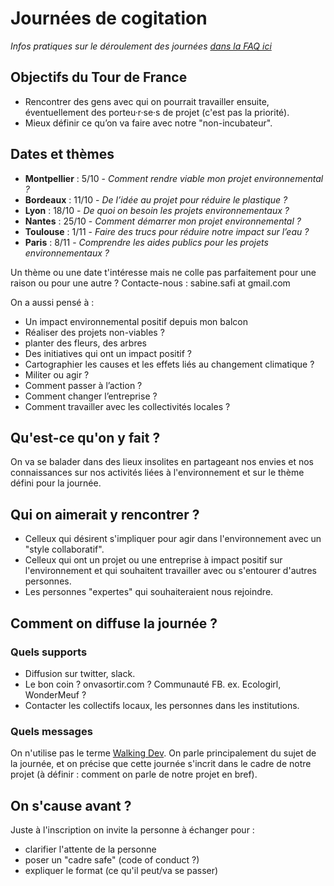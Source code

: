 # Journées de cogitation

*Infos pratiques sur le déroulement des journées [dans la FAQ ici](FAQ-journee-cogitation.md)*

## Objectifs du Tour de France
- Rencontrer des gens avec qui on pourrait travailler ensuite, éventuellement des porteu·r·se·s de projet (c'est pas la priorité).
- Mieux définir ce qu’on va faire avec notre "non-incubateur".

## Dates et thèmes
- **Montpellier** : 5/10 - _Comment rendre viable mon projet environnemental ?_
- **Bordeaux** : 11/10 - _De l’idée au projet pour réduire le plastique ?_
- **Lyon** : 18/10 - _De quoi on besoin les projets environnementaux ?_
- **Nantes** : 25/10 - _Comment démarrer mon projet environnemental ?_
- **Toulouse** : 1/11 - _Faire des trucs pour réduire notre impact sur l’eau ?_
- **Paris** : 8/11 - _Comprendre les aides publics pour les projets environnementaux ?_

Un thème ou une date t'intéresse mais ne colle pas parfaitement pour une raison ou pour une autre ? Contacte-nous : sabine.safi at gmail.com

On a aussi pensé à : 
- Un impact environnemental positif depuis mon balcon
- Réaliser des projets non-viables ?
- planter des fleurs, des arbres
- Des initiatives qui ont un impact positif ?
- Cartographier les causes et les effets liés au changement climatique ?
- Militer ou agir ?
- Comment passer à l’action ?
- Comment changer l’entreprise ?
- Comment travailler avec les collectivités locales ?

## Qu'est-ce qu'on y fait ?
On va se balader dans des lieux insolites en partageant nos envies et nos connaissances sur nos activités liées à l'environnement et sur le thème défini pour la journée.

## Qui on aimerait y rencontrer ?
- Celleux qui désirent s'impliquer pour agir dans l'environnement avec un "style collaboratif".
- Celleux qui ont un projet ou une entreprise à impact positif sur l'environnement et qui souhaitent travailler avec ou s'entourer d'autres personnes.
- Les personnes "expertes" qui souhaiteraient nous rejoindre.

## Comment on diffuse la journée ?

### Quels supports
- Diffusion sur twitter, slack.
- Le bon coin ? onvasortir.com ? Communauté FB. ex. Ecologirl, WonderMeuf ?
- Contacter les collectifs locaux, les personnes dans les institutions.

### Quels messages
On n'utilise pas le terme [Walking Dev](http://walkingdev.fr/).
On parle principalement du sujet de la journée, et on précise que cette journée s'incrit dans le cadre de notre projet (à définir : comment on parle de notre projet en bref).

## On s'cause avant ?
Juste à l'inscription on invite la personne à échanger pour : 
- clarifier l'attente de la personne
- poser un "cadre safe" (code of conduct ?)
- expliquer le format (ce qu'il peut/va se passer)
